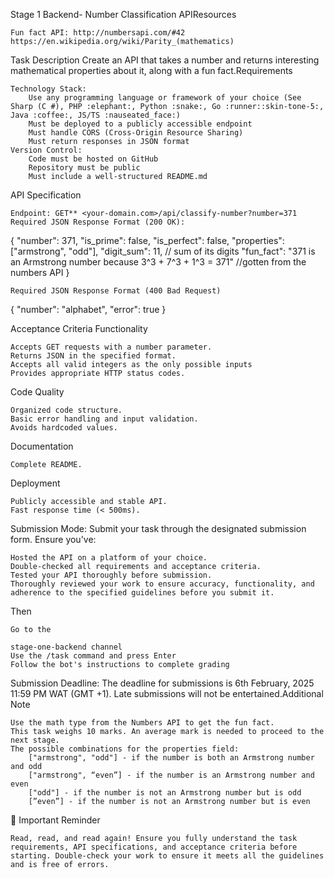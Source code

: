 Stage 1 Backend- Number Classification APIResources

    Fun fact API: http://numbersapi.com/#42
    https://en.wikipedia.org/wiki/Parity_(mathematics)

Task Description
Create an API that takes a number and returns interesting mathematical properties about it, along with a fun fact.Requirements

    Technology Stack:
        Use any programming language or framework of your choice (See Sharp (C #), PHP :elephant:, Python :snake:, Go :runner::skin-tone-5:, Java :coffee:, JS/TS :nauseated_face:)
        Must be deployed to a publicly accessible endpoint
        Must handle CORS (Cross-Origin Resource Sharing)
        Must return responses in JSON format
    Version Control:
        Code must be hosted on GitHub
        Repository must be public
        Must include a well-structured README.md

API Specification

    Endpoint: GET** <your-domain.com>/api/classify-number?number=371
    Required JSON Response Format (200 OK):

{
    "number": 371,
    "is_prime": false,
    "is_perfect": false,
    "properties": ["armstrong", "odd"],
    "digit_sum": 11,  // sum of its digits
    "fun_fact": "371 is an Armstrong number because 3^3 + 7^3 + 1^3 = 371" //gotten from the numbers API
}

    Required JSON Response Format (400 Bad Request)

{
    "number": "alphabet",
    "error": true
}

Acceptance Criteria
Functionality

    Accepts GET requests with a number parameter.
    Returns JSON in the specified format.
    Accepts all valid integers as the only possible inputs
    Provides appropriate HTTP status codes.

Code Quality

    Organized code structure.
    Basic error handling and input validation.
    Avoids hardcoded values.

Documentation

    Complete README.

Deployment

    Publicly accessible and stable API.
    Fast response time (< 500ms).

Submission Mode:
Submit your task through the designated submission form. Ensure you've:

    Hosted the API on a platform of your choice.
    Double-checked all requirements and acceptance criteria.
    Tested your API thoroughly before submission.
    Thoroughly reviewed your work to ensure accuracy, functionality, and adherence to the specified guidelines before you submit it.

Then

    Go to the 

    stage-one-backend channel
    Use the /task command and press Enter
    Follow the bot's instructions to complete grading

Submission Deadline:
The deadline for submissions is 6th February, 2025 11:59 PM WAT (GMT +1). Late submissions will not be entertained.Additional Note

    Use the math type from the Numbers API to get the fun fact.
    This task weighs 10 marks. An average mark is needed to proceed to the next stage.
    The possible combinations for the properties field:
        ["armstrong", "odd"] - if the number is both an Armstrong number and odd
        ["armstrong", “even”] - if the number is an Armstrong number and even
        ["odd"] - if the number is not an Armstrong number but is odd
        [”even”] - if the number is not an Armstrong number but is even

:loudspeaker: Important Reminder

    Read, read, and read again! Ensure you fully understand the task requirements, API specifications, and acceptance criteria before starting. Double-check your work to ensure it meets all the guidelines and is free of errors.
